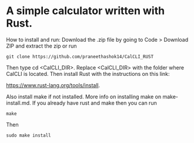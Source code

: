 # A simple calculator written with Rust.
How to install and run: Download the .zip file by going to Code > Download ZIP and extract the zip or run

```git clone https://github.com/praneethashok14/CalCLI_RUST```

Then type cd <CalCLI_DIR>. Replace <CalCLI_DIR> with the folder where CalCLI is located. 
Then install Rust with the instructions on this link: 

https://www.rust-lang.org/tools/install. 

Also install make if not installed. More info on installing make on make-install.md. 
If you already have rust and make then you can run 

```make```

Then 

```sudo make install```
